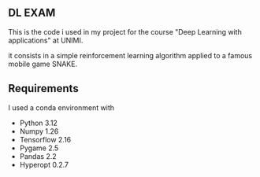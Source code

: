 ## DL EXAM
This is the code i used in my project for the course "Deep Learning with applications" at UNIMI.

it consists in a simple reinforcement learning algorithm applied to a famous mobile game SNAKE.

## Requirements

I used a conda environment with

- Python 3.12
- Numpy 1.26
- Tensorflow 2.16
- Pygame 2.5
- Pandas 2.2
- Hyperopt 0.2.7

